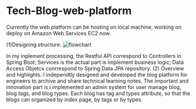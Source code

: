 # Tech-Blog-web-platform

Currently the web platform can be hosting on local machine, working on deploy on Amazon Web Services EC2 now.

(1)Designing structure:
   ![flowchart](https://user-images.githubusercontent.com/17009429/65742065-73498580-e0a3-11e9-85c4-ec0303955611.PNG) 
    
   In my inplement processing, the Restful API correspond to Controllers in Spring Boot; Services is the actual part is implement business logic; Data Access Objetcs conrrespond to Spring Data JPA repository.
(2) Overview and highlights.
    I independtly designed and developed the blog platform for engineers to archive and share technical learning notes. The important and innovation part is i implemented an admin system for user manage blog, blog tags, and blog types. Each blog has tag and types attribute, so that the blogs can organized by index page, by tags or by types.
    
    

